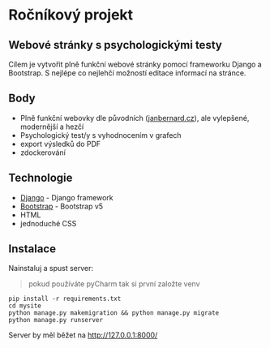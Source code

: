 # Ročníkový projekt
## __Webové stránky s psychologickými testy__

Cílem je vytvořit plně funkční webové stránky pomocí frameworku Django a Bootstrap. 
S nejlépe co nejlehčí možností editace informací na stránce. 

## Body
- Plně funkční webovky dle původních ([janbernard.cz](http://www.janbernard.cz/index.html)), ale vylepšené, modernější a hezčí
- Psychologický test/y s vyhodnocením v grafech
- export výsledků do PDF 
- zdockerování

## Technologie
- [Django](https://www.djangoproject.com/) - Django framework
- [Bootstrap](https://getbootstrap.com/docs/5.0/getting-started/introduction/) - Bootstrap v5
- HTML 
- jednoduché CSS

## Instalace

Nainstaluj a spust server:
> pokud používáte pyCharm tak si první založte venv
```
pip install -r requirements.txt
cd mysite
python manage.py makemigration && python manage.py migrate
python manage.py runserver
```
Server by měl běžet na http://127.0.0.1:8000/
